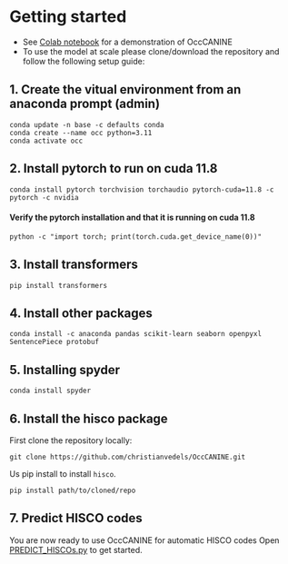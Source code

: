 # Getting started
- See [Colab notebook](https://github.com/christianvedels/OccCANINE/blob/main/OccCANINE_colab.ipynb) for a demonstration of OccCANINE
- To use the model at scale please clone/download the repository and follow the following setup guide:

## 1. Create the vitual environment from an anaconda prompt (admin)
```
conda update -n base -c defaults conda
conda create --name occ python=3.11
conda activate occ
```

## 2. Install pytorch to run on cuda 11.8
```
conda install pytorch torchvision torchaudio pytorch-cuda=11.8 -c pytorch -c nvidia
```

#### Verify the pytorch installation and that it is running on cuda 11.8
```
python -c "import torch; print(torch.cuda.get_device_name(0))"
```

## 3. Install transformers
```
pip install transformers
```
## 4. Install other packages
```
conda install -c anaconda pandas scikit-learn seaborn openpyxl SentencePiece protobuf
```
## 5. Installing spyder
```
conda install spyder
```
## 6. Install the hisco package

First clone the repository locally:
```
git clone https://github.com/christianvedels/OccCANINE.git
```

Us pip install to install `hisco`.
```
pip install path/to/cloned/repo
```

## 7. Predict HISCO codes
You are now ready to use OccCANINE for automatic HISCO codes
Open [PREDICT_HISCOs.py](https://github.com/christianvedels/OccCANINE/blob/main/PREDICT_HISCOs.py) to get started.